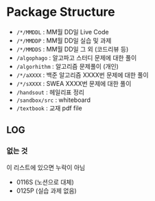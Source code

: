 # Package Structure

- `/*/MMDDL` : MM월 DD일 Live Code
- `/*/MMDDP` : MM월 DD일 실습 및 과제
- `/*/MMDDS` : MM월 DD일 그 외 (코드리뷰 등)
- `/algophago` : 알고파고 스터디 문제에 대한 풀이
- `/algorhithm` : 알고리즘 문제풀이 (개인)
- `/*/aXXXX` : 백준 알고리즘 XXXX번 문제에 대한 풀이
- `/*/sXXXX` : SWEA XXXX번 문제에 대한 풀이
- `/handsout` : 헤일리표 정리
- `/sandbox/src` : whiteboard
- `/textbook` : 교재 pdf file



## LOG

### 없는 것

이 리스트에 있으면 누락이 아님

- 0116S (노션으로 대체)
- 0125P (실습 과제 없음)
